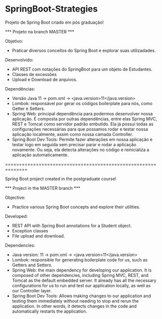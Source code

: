 # SpringBoot-Strategies
Projeto de Spring Boot criado em pós graduação!

*** Projeto na branch MASTER ***
 
Objetivo:
- Praticar diversos conceitos do Spring Boot e explorar suas utilizadades.

Desenvolvido:
- API REST com notações do SpringBoot para um objeto de Estudantes.
- Classes de excessões
- Upload e Download de arquivos.

Dependências:
- Versão Java 11 -> pom.xml ->	<java.version>11</java.version>
- Lombok: responsável por gerar os códigos boilerplate para nós, como Getter e Setters.
- Spring Web: principal dependência para podermos desenvolver nossa aplicação. É composta por outras dependências, entre elas Spring MVC, REST e Tomcat como servidor padrão embutido. Ela já possui todas as configurações necessárias para que possamos rodar e testar nossa aplicação localmente, assim como nossa camada Controller.
- Spring Boot Dev Tools: Permite fazer alterações em nossa aplicação e testar logo em seguida sem precisar parar e rodar a aplicação novamente. Ou seja, ela detecta alterações no código e reinicializa a aplicação automaticamente.

==============================================================

Spring Boot project created in the postgraduate course!

*** Project in the MASTER branch ***

Objective:
- Practice various Spring Boot concepts and explore their utilities.

Developed:
- REST API with Spring Boot annotations for a Student object.
- Exception classes
- File upload and download.

Dependencies:
- Java version: 11 ->	pom.xml ->	<java.version>11</java.version>
- Lombok: responsible for generating boilerplate code for us, such as Getters and Setters.
- Spring Web: the main dependency for developing our application. It is composed of other dependencies, including Spring MVC, REST, and Tomcat as the default embedded server. It already has all the necessary configurations for us to run and test our application locally, as well as our Controller layer.
- Spring Boot Dev Tools: Allows making changes to our application and testing them immediately without needing to stop and rerun the application. In other words, it detects changes in the code and automatically restarts the application.
